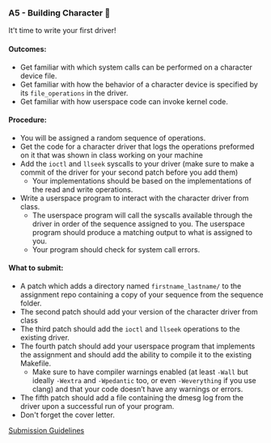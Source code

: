 ### A5 - Building Character 💪

It't time to write your first driver!

#### Outcomes:
* Get familiar with which system calls can be performed on a character device file.
* Get familiar with how the behavior of a character device is specified by its `file_operations` in the driver.
* Get familiar with how userspace code can invoke kernel code.

#### Procedure:
* You will be assigned a random sequence of operations.
* Get the code for a character driver that logs the operations preformed on it that was shown in class working on your machine
* Add the `ioctl` and `llseek` syscalls to your driver (make sure to make a commit of the driver for your second patch before you add them)
  * Your implementations should be based on the implementations of the read and write operations.
* Write a userspace program to interact with the character driver from class.
  * The userspace program will call the syscalls available through the driver in order of the sequence assigned to you. The userspace program should produce a matching output to what is assigned to you.
  * Your program should check for system call errors.

#### What to submit:
* A patch which adds a directory named `firstname_lastname/` to the assignment repo containing a copy of your sequence from the sequence folder.
* The second patch should add your version of the character driver from class 
* The third patch should add the `ioctl` and `llseek` operations to the existing driver.
* The fourth patch should add your userspace program that implements the assignment and should add the ability to compile it to the existing Makefile.
  * Make sure to have compiler warnings enabled (at least `-Wall` but ideally `-Wextra` and `-Wpedantic` too, or even `-Weverything` if you use clang) and that your code doesn’t have any warnings or errors.
* The fifth patch should add a file containing the dmesg log from the driver upon a successful run of your program.
* Don't forget the cover letter.

[Submission Guidelines](submission_guidelines.html)
